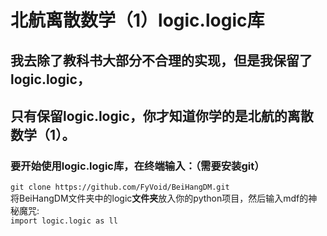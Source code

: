 # 北航离散数学（1）logic.logic库
## 我去除了教科书大部分不合理的实现，但是**我保留了logic.logic，**  
## **只有保留logic.logic，你才知道你学的是北航的离散数学（1）。**

### 要开始使用logic.logic库，在终端输入：（需要安装git）  
`git clone https://github.com/FyVoid/BeiHangDM.git`  
将BeiHangDM文件夹中的logic**文件夹**放入你的python项目，然后输入mdf的神秘魔咒:  
`import logic.logic as ll`
